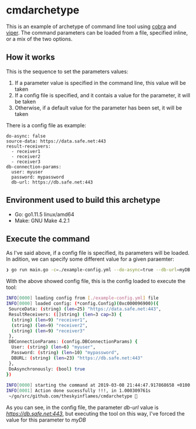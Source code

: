# cmdarchetype
This is an example of archetype of command line tool using [cobra](https://github.com/spf13/cobra) and [viper](https://github.com/spf13/viper). The command parameters can be loaded from a file, specified inline, or a mix of the two options. 

## How it works
This is the sequence to set the parameters values:

1. If a parameter value is specified in the command line, this value will be taken
2. If a config file is specified, and it contais a value for the parameter, it will be taken
3. Otherwise, if a default value for the parameter has been set, it will be taken

There is a config file as example:
```yalm
do-async: false
source-data: https://data.safe.net:443
result-receivers: 
  - receiver1
  - receiver2
  - receiver3
db-connection-params:
  user: myuser
  password: mypassword
  db-url: https://db.safe.net:443
```

## Environment used to build this archetype
* Go: go1.11.5 linux/amd64
* Make: GNU Make 4.2.1

## Execute the command
As I've said above, if a config file is specified, its parameters will be loaded. In adition, we can specify some different value for a given paraemter:
```sh
❯ go run main.go -c=./example-config.yml --do-async=true --db-url=myDB
```

With the above showed config file, this is the config loaded to execute the tool:
```sh
INFO[0000] loading config from [./example-config.yml] file 
INFO[0000] loaded config: (*config.Config)(0xc000096900)({
 SourceData: (string) (len=25) "https://data.safe.net:443",
 ResultReceivers: ([]string) (len=3 cap=3) {
  (string) (len=9) "receiver1",
  (string) (len=9) "receiver2",
  (string) (len=9) "receiver3"
 },
 DBConnectionParams: (config.DBConnectionParams) {
  User: (string) (len=6) "myuser",
  Password: (string) (len=10) "mypassword",
  DBURL: (string) (len=23) "https://db.safe.net:443"
 },
 DoAsynchronously: (bool) true
})
 
INFO[0000] starting the command at 2019-03-08 21:44:47.917868658 +0100 CET m=+0.004548910 
INFO[0001] Action done sucessfully !!!, in 1.000309761s 
 ~/go/src/github.com/theskyinflames/cmdarchetype    
```

As you can see, in the config file, the parameter *db-url* value is *https://db.safe.net:443*, but executing the tool on this way, I've forced the value for this parameter to *myDB*

